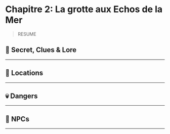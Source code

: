 # Chapitre 2: La grotte aux Echos de la Mer

> RESUME

## 🔎 Secret, Clues & Lore
______


## 📍 Locations
______



## 💀 Dangers
______



## 👥 NPCs
______

